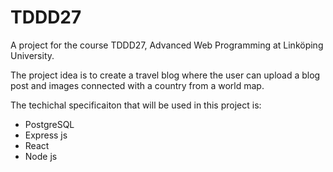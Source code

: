 # TDDD27

A project for the course TDDD27, Advanced Web Programming at Linköping University.

The project idea is to create a travel blog where the user can upload a blog post and images connected with a country from a world map.

The techichal specificaiton that will be used in this project is:
- PostgreSQL
- Express js
- React 
- Node js
